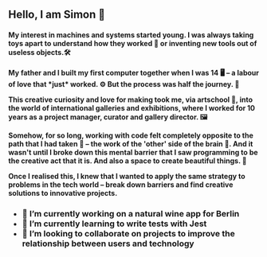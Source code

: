<h2> Hello, I am Simon 🤝

<h4>My interest in machines and systems started young. I was always taking toys apart to understand how they worked 🧰 or inventing new tools out of useless objects.🛠<br/>
  <br/>
My father and I built my first computer together when I was 14 🖥  – a labour of love that *just* worked. ⚙️ But the process was half the journey. 🧭 <br/>

This creative curiosity and love for making took me, via artschool 🎨, into the world of international galleries and exhibitions, where I worked for 10 years as a project manager, curator and gallery director. 🖼

Somehow, for so long, working with code felt completely opposite to the path that I had taken 👾 – the work of the 'other' side of the brain 🧠.  And it wasn't until I broke down this mental barrier that I saw programming to be the creative act that it is. And also a space to create beautiful things. 🍎

Once I realised this, I knew that I wanted to apply the same strategy to problems in the tech world – break down barriers and find creative solutions to innovative projects.

<h3>
  <ul>
<li>🔭 I’m currently working on a natural wine app for Berlin
<li>🌱 I’m currently learning to write tests with Jest
<li>👯 I’m looking to collaborate on projects to improve the relationship between users and technology
